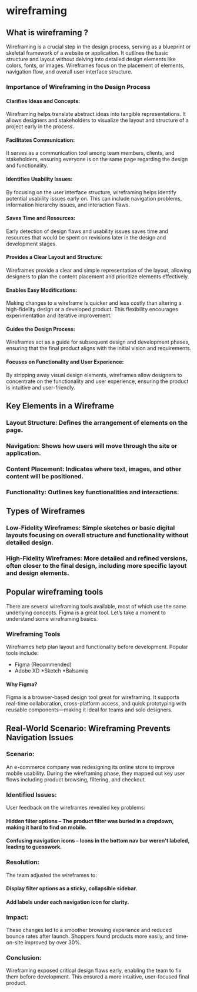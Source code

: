 # wireframing

## What is wireframing ?
Wireframing is a crucial step in the design process, serving as a blueprint or skeletal framework of a website or application. It outlines the basic structure and layout without delving into detailed design elements like colors, fonts, or images. Wireframes focus on the placement of elements, navigation flow, and overall user interface structure.

### Importance of Wireframing in the Design Process

#### Clarifies Ideas and Concepts:
Wireframing helps translate abstract ideas into tangible representations. It allows designers and stakeholders to visualize the layout and structure of a project early in the process.

#### Facilitates Communication:
It serves as a communication tool among team members, clients, and stakeholders, ensuring everyone is on the same page regarding the design and functionality.

#### Identifies Usability Issues:
By focusing on the user interface structure, wireframing helps identify potential usability issues early on. This can include navigation problems, information hierarchy issues, and interaction flaws.

#### Saves Time and Resources:
Early detection of design flaws and usability issues saves time and resources that would be spent on revisions later in the design and development stages.

#### Provides a Clear Layout and Structure:
Wireframes provide a clear and simple representation of the layout, allowing designers to plan the content placement and prioritize elements effectively.

#### Enables Easy Modifications:
Making changes to a wireframe is quicker and less costly than altering a high-fidelity design or a developed product. This flexibility encourages experimentation and iterative improvement.

#### Guides the Design Process:
Wireframes act as a guide for subsequent design and development phases, ensuring that the final product aligns with the initial vision and requirements.

#### Focuses on Functionality and User Experience:
By stripping away visual design elements, wireframes allow designers to concentrate on the functionality and user experience, ensuring the product is intuitive and user-friendly.


## Key Elements in a Wireframe
### Layout Structure: Defines the arrangement of elements on the page.
### Navigation: Shows how users will move through the site or application.
### Content Placement: Indicates where text, images, and other content will be positioned.
### Functionality: Outlines key functionalities and interactions.

## Types of Wireframes
### Low-Fidelity Wireframes: Simple sketches or basic digital layouts focusing on overall structure and functionality without detailed design.
### High-Fidelity Wireframes: More detailed and refined versions, often closer to the final design, including more specific layout and design elements.



## Popular wireframing tools
There are several wireframing tools available, most of which use the same underlying concepts. Figma is a great tool. Let’s take a moment to understand some wireframing basics.

###  Wireframing Tools
Wireframes help plan layout and functionality before development. Popular tools include:

* Figma (Recommended)
* Adobe XD
*Sketch
*Balsamiq

####  Why Figma?
Figma is a browser-based design tool great for wireframing. It supports real-time collaboration, cross-platform access, and quick prototyping with reusable components—making it ideal for teams and solo designers.


## Real-World Scenario: Wireframing Prevents Navigation Issues
### Scenario:
An e-commerce company was redesigning its online store to improve mobile usability. During the wireframing phase, they mapped out key user flows including product browsing, filtering, and checkout.

### Identified Issues:
User feedback on the wireframes revealed key problems:

#### Hidden filter options – The product filter was buried in a dropdown, making it hard to find on mobile.
#### Confusing navigation icons – Icons in the bottom nav bar weren't labeled, leading to guesswork.

### Resolution:
The team adjusted the wireframes to:

#### Display filter options as a sticky, collapsible sidebar.
#### Add labels under each navigation icon for clarity.

### Impact:
These changes led to a smoother browsing experience and reduced bounce rates after launch. Shoppers found products more easily, and time-on-site improved by over 30%.

### Conclusion:
Wireframing exposed critical design flaws early, enabling the team to fix them before development. This ensured a more intuitive, user-focused final product.
